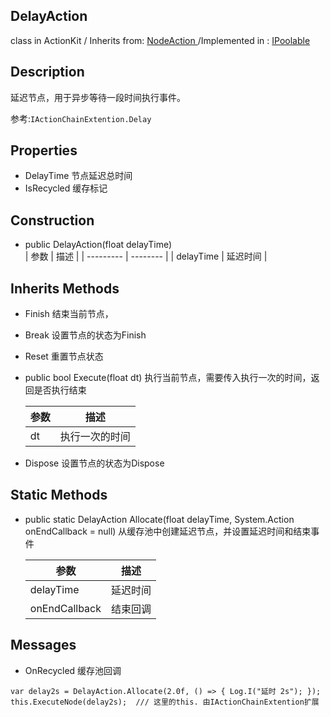 ## DelayAction
class in ActionKit / Inherits from: [NodeAction ](ActionKitAPI/Action/NodeAction.md)  /Implemented in : [IPoolable]()

## Description
延迟节点，用于异步等待一段时间执行事件。

参考:```IActionChainExtention.Delay```

## Properties
- DelayTime  		    节点延迟总时间
- IsRecycled        缓存标记

## Construction

* public DelayAction(float delayTime)	
| 参数      | 描述     |
| --------- | -------- |
| delayTime | 延迟时间 |
## Inherits Methods

* Finish			      结束当前节点，

* Break                              设置节点的状态为Finish

* Reset                              重置节点状态

* public bool Execute(float dt)     执行当前节点，需要传入执行一次的时间，返回是否执行结束


  | 参数 | 描述           |
  | ---- | -------------- |
  | dt   | 执行一次的时间 |

* Dispose                          设置节点的状态为Dispose

## Static Methods

- public static DelayAction Allocate(float delayTime, System.Action onEndCallback = null)	 从缓存池中创建延迟节点，并设置延迟时间和结束事件


  | 参数          | 描述     |
  | ------------- | -------- |
  | delayTime     | 延迟时间 |
  | onEndCallback | 结束回调 |

## Messages

- OnRecycled                    缓存池回调

```
var delay2s = DelayAction.Allocate(2.0f, () => { Log.I("延时 2s"); });
this.ExecuteNode(delay2s);  /// 这里的this. 由IActionChainExtention扩展
```

